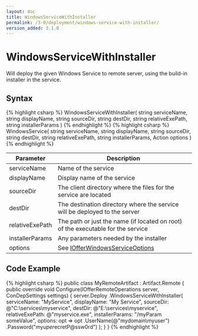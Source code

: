 ```yaml
---
layout: doc
title: WindowsServiceWithInstaller
permalink: /3-0/deployment/windows-service-with-installer/
version_added: 3.1.0
---
```


WindowsServiceWithInstaller
===========================

Will deploy the given Windows Service to remote server, using the build-in installer in the service.

## Syntax

{% highlight csharp %}
WindowsServiceWithInstaller(
  string serviceName,
  string displayName,
  string sourceDir,
  string destDir,
  string relativeExePath,
  string installerParams
)
{% endhighlight %}
{% highlight csharp %}
WindowsService(
  string serviceName,
  string displayName,
  string sourceDir,
  string destDir,
  string relativeExePath,
  string installerParams,
  Action<IOfferWindowsServiceOptions> options
)
{% endhighlight %}

<table>
	<thead>
		<tr>
			<th>Parameter</th>
			<th>Description</th>
		</tr>
	</thead>
	<tbody>
		<tr>
			<td>serviceName</td>
			<td>Name of the service</td>
		</tr>
		<tr>
			<td>displayName</td>
			<td>Display name of the service</td>
		</tr>
		<tr>
			<td>sourceDir</td>
			<td>The client directory where the files for the service are located</td>
		</tr>
		<tr>
			<td>destDir</td>
			<td>The destination directory where the service will be deployed to the server</td>
		</tr>
		<tr>
			<td>relativeExePath</td>
			<td>The path or just the name (if located on root) of the executable for the service</td>
		</tr>
		<tr>
			<td>installerParams</td>
			<td>Any parameters needed by the installer</td>
		</tr>
		<tr>
			<td>options</td>
			<td>See <a href="../../options/IOfferWindowsServiceOptions/">IOfferWindowsServiceOptions</a></td>
		</tr>
	</tbody>
</table>

## Code Example

{% highlight csharp %}
public class MyRemoteArtifact : Artifact.Remote
{
  public override void Configure(IOfferRemoteOperations server, ConDepSettings settings)
  {
    server.Deploy
      .WindowsServiceWithInstaller(
        serviceName: "MyService",
        displayName: "My Service",
        sourceDir: @"C:\services\myservice",
        destDir: @"E:\services\myservice",
        relativeExePath: @"myservice.exe",
        installerParams: "/myParam someValue",
        options: opt => opt
          .UserName(@"mydomain\myuser")
          .Password("my$uper$ecretP@ssw0rd")
      );
  }
}
{% endhighlight %}
